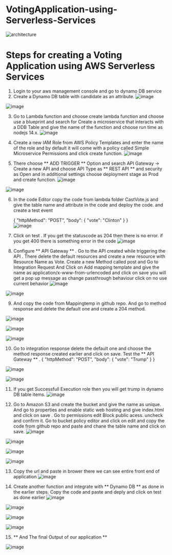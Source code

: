 # VotingApplication-using-Serverless-Services

![architecture](https://user-images.githubusercontent.com/91054305/231661171-e091b49e-a8ed-4a38-8ca7-80a46607e7b7.png)

# Steps for creating a Voting Application using AWS Serverless Services
1. Login to your aws management console and go to dynamo DB service
2. Create a Dynamo DB table with candidate as an attribute.
![image](https://user-images.githubusercontent.com/91054305/231667951-33af5beb-ead3-4baa-80e8-cd265fdedca7.png)

![image](https://user-images.githubusercontent.com/91054305/231667985-62ff8fba-6040-4f66-a7bd-ef2113a6b597.png)

3. Go to Lambda function and choose create lambda function and choose use a blueprint and search for Create a microservice that interacts with a DDB Table and give the      name of the function and choose run time as nodejs 14.x.
![image](https://user-images.githubusercontent.com/91054305/231668512-aa7260ce-5772-4889-b085-3d1502b14479.png)

4. Create a new IAM Role from AWS Policy Templates and enter the name of the role and by default it will come with a policy called Simple Microservice Permissions and      click create function.
![image](https://user-images.githubusercontent.com/91054305/231668559-079f5f97-e718-4d74-ab37-da43e6f55c25.png)

5. There choose ** ADD TRIGGER **  Option and search API Gateway -> Create a new API and choose API Type as  ** REST API ** and security as Open and in additional          settings choose deployment stage as Prod and create function.
![image](https://user-images.githubusercontent.com/91054305/231668589-495e450c-f934-451d-997a-47299572f982.png)

![image](https://user-images.githubusercontent.com/91054305/231668856-319c2985-8bda-4f9a-ba6e-4215fe103797.png)

6. In the code Editor copy the code from lambda folder CastVote.js and give the table name and attribute in the code and deploy the code. and create a test event 

   {
    "httpMethod": "POST",
    "body": {
        "vote": "Clinton"
    }
  }   
  ![image](https://user-images.githubusercontent.com/91054305/231668910-c4f1d766-1423-496e-8741-b3c60ccde5b2.png)

7. Click on test . If you get the statuscode as 204 then there is no error. if you get 400 there is something error in the code
![image](https://user-images.githubusercontent.com/91054305/231668942-e3174b33-9bb1-419c-b780-a3c0d05f7467.png)

8. Configure ** API Gateway ** . Go to the API created while triggering the API . There delete the default resources and create a new resource with Resource Name as        Vote. Create a new Method called post and Go to Integration Request And Click on Add mapping template and give the name as application/x-www-from-urlencoded and click    on save you will get a pop up message as change passthrough behaviour click on no use current behavior
![image](https://user-images.githubusercontent.com/91054305/231669081-97c68bf8-de52-448c-8450-5e07182e6dc2.png)

![image](https://user-images.githubusercontent.com/91054305/231669115-133b4429-665a-41d7-8eff-9f9db4da4caf.png)

9. And copy the code from Mappingtemp in github repo. And go to method response and delete the default one and create a 204 method.

![image](https://user-images.githubusercontent.com/91054305/231669149-071a1ada-16f2-4ed8-8edc-93b574c99441.png)

![image](https://user-images.githubusercontent.com/91054305/231669184-5ff4dcbb-7bc1-4364-a665-5daae65aff4e.png)

![image](https://user-images.githubusercontent.com/91054305/231669222-dea5a456-38e9-4e13-9251-68222ab13bb9.png)

10. Go to integration response delete the default one and choose the method response created earlier and click on save. Test the ** API Gateway ** . 
    {
      "httpMethod": "POST",
      "body": {
          "vote": "Trump"
      }
  }
  
  ![image](https://user-images.githubusercontent.com/91054305/231669245-9fa2c3ec-e8b4-4946-8eff-5f02aef4186e.png)
  
  ![image](https://user-images.githubusercontent.com/91054305/231669280-1167084c-f6ac-4d4f-afd6-591c6c4ed0fb.png)  

11. If you get Successfull Execution role then you will get trump in dynamo DB table items.
![image](https://user-images.githubusercontent.com/91054305/231669359-e5137ea5-e041-46b9-98f9-a9843b1a9383.png)

12. Go to Amazon S3 and create the bucket and give the name as unique. And go to properties and enable static web hosting and give index.html and click on save . Go to     permissions edit Block public acess. uncheck and confirm it. Go to bucket policy editor and click on edit and copy the code from github repo and paste and chane       the table name and click on save. 
![image](https://user-images.githubusercontent.com/91054305/231669378-bfaa3d31-017d-46f5-a6fb-70fa3222852c.png)

![image](https://user-images.githubusercontent.com/91054305/231669399-a6330c47-c8a7-4b8b-b5b2-06896a62dd92.png)

![image](https://user-images.githubusercontent.com/91054305/231669417-38e56e15-dc04-4715-9c72-faeec4935d94.png)

![image](https://user-images.githubusercontent.com/91054305/231669447-b968c386-bb1c-4f49-af45-5c83d22ad3d1.png)

13. Copy the url and paste in brower there we can see entire front end of application
![image](https://user-images.githubusercontent.com/91054305/231669504-b9d15a0f-542e-43bb-9154-175c249317f4.png)


14. Create another function and integrate with ** Dynamo DB ** as done in the earlier steps. Copy the code and paste and deply and click on test as done earlier
![image](https://user-images.githubusercontent.com/91054305/231669549-30535313-56f8-4521-800a-8f0388f13635.png)

![image](https://user-images.githubusercontent.com/91054305/231669568-970aa1e3-3ec7-4c9f-bc21-a1d72e09e095.png)

![image](https://user-images.githubusercontent.com/91054305/231669590-cd243bac-9d80-4d05-982d-c1b11951c467.png)

![image](https://user-images.githubusercontent.com/91054305/231669614-6de140e2-6377-4a57-bea6-24dc3c34c69a.png)

15. ** And The final Output of our application **

![image](https://user-images.githubusercontent.com/91054305/231669708-cb6ba957-537a-409c-a13c-ddfb61890f15.png)

